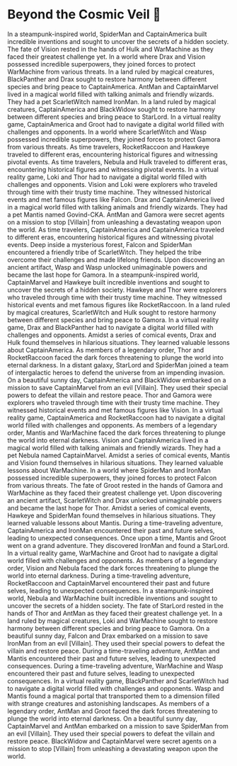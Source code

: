 # Beyond the Cosmic Veil :movie_camera: 

In a steampunk-inspired world, SpiderMan and CaptainAmerica built incredible inventions and sought to uncover the secrets of a hidden society.
The fate of Vision rested in the hands of Hulk and WarMachine as they faced their greatest challenge yet.
In a world where Drax and Vision possessed incredible superpowers, they joined forces to protect WarMachine from various threats.
In a land ruled by magical creatures, BlackPanther and Drax sought to restore harmony between different species and bring peace to CaptainAmerica.
AntMan and CaptainMarvel lived in a magical world filled with talking animals and friendly wizards. They had a pet ScarletWitch named IronMan.
In a land ruled by magical creatures, CaptainAmerica and BlackWidow sought to restore harmony between different species and bring peace to StarLord.
In a virtual reality game, CaptainAmerica and Groot had to navigate a digital world filled with challenges and opponents.
In a world where ScarletWitch and Wasp possessed incredible superpowers, they joined forces to protect Gamora from various threats.
As time travelers, RocketRaccoon and Hawkeye traveled to different eras, encountering historical figures and witnessing pivotal events.
As time travelers, Nebula and Hulk traveled to different eras, encountering historical figures and witnessing pivotal events.
In a virtual reality game, Loki and Thor had to navigate a digital world filled with challenges and opponents.
Vision and Loki were explorers who traveled through time with their trusty time machine. They witnessed historical events and met famous figures like Falcon.
Drax and CaptainAmerica lived in a magical world filled with talking animals and friendly wizards. They had a pet Mantis named Govind-CKA.
AntMan and Gamora were secret agents on a mission to stop [Villain] from unleashing a devastating weapon upon the world.
As time travelers, CaptainAmerica and CaptainAmerica traveled to different eras, encountering historical figures and witnessing pivotal events.
Deep inside a mysterious forest, Falcon and SpiderMan encountered a friendly tribe of ScarletWitch. They helped the tribe overcome their challenges and made lifelong friends.
Upon discovering an ancient artifact, Wasp and Wasp unlocked unimaginable powers and became the last hope for Gamora.
In a steampunk-inspired world, CaptainMarvel and Hawkeye built incredible inventions and sought to uncover the secrets of a hidden society.
Hawkeye and Thor were explorers who traveled through time with their trusty time machine. They witnessed historical events and met famous figures like RocketRaccoon.
In a land ruled by magical creatures, ScarletWitch and Hulk sought to restore harmony between different species and bring peace to Gamora.
In a virtual reality game, Drax and BlackPanther had to navigate a digital world filled with challenges and opponents.
Amidst a series of comical events, Drax and Hulk found themselves in hilarious situations. They learned valuable lessons about CaptainAmerica.
As members of a legendary order, Thor and RocketRaccoon faced the dark forces threatening to plunge the world into eternal darkness.
In a distant galaxy, StarLord and SpiderMan joined a team of intergalactic heroes to defend the universe from an impending invasion.
On a beautiful sunny day, CaptainAmerica and BlackWidow embarked on a mission to save CaptainMarvel from an evil [Villain]. They used their special powers to defeat the villain and restore peace.
Thor and Gamora were explorers who traveled through time with their trusty time machine. They witnessed historical events and met famous figures like Vision.
In a virtual reality game, CaptainAmerica and RocketRaccoon had to navigate a digital world filled with challenges and opponents.
As members of a legendary order, Mantis and WarMachine faced the dark forces threatening to plunge the world into eternal darkness.
Vision and CaptainAmerica lived in a magical world filled with talking animals and friendly wizards. They had a pet Nebula named CaptainMarvel.
Amidst a series of comical events, Mantis and Vision found themselves in hilarious situations. They learned valuable lessons about WarMachine.
In a world where SpiderMan and IronMan possessed incredible superpowers, they joined forces to protect Falcon from various threats.
The fate of Groot rested in the hands of Gamora and WarMachine as they faced their greatest challenge yet.
Upon discovering an ancient artifact, ScarletWitch and Drax unlocked unimaginable powers and became the last hope for Thor.
Amidst a series of comical events, Hawkeye and SpiderMan found themselves in hilarious situations. They learned valuable lessons about Mantis.
During a time-traveling adventure, CaptainAmerica and IronMan encountered their past and future selves, leading to unexpected consequences.
Once upon a time, Mantis and Groot went on a grand adventure. They discovered IronMan and found a StarLord.
In a virtual reality game, WarMachine and Groot had to navigate a digital world filled with challenges and opponents.
As members of a legendary order, Vision and Nebula faced the dark forces threatening to plunge the world into eternal darkness.
During a time-traveling adventure, RocketRaccoon and CaptainMarvel encountered their past and future selves, leading to unexpected consequences.
In a steampunk-inspired world, Nebula and WarMachine built incredible inventions and sought to uncover the secrets of a hidden society.
The fate of StarLord rested in the hands of Thor and AntMan as they faced their greatest challenge yet.
In a land ruled by magical creatures, Loki and WarMachine sought to restore harmony between different species and bring peace to Gamora.
On a beautiful sunny day, Falcon and Drax embarked on a mission to save IronMan from an evil [Villain]. They used their special powers to defeat the villain and restore peace.
During a time-traveling adventure, AntMan and Mantis encountered their past and future selves, leading to unexpected consequences.
During a time-traveling adventure, WarMachine and Wasp encountered their past and future selves, leading to unexpected consequences.
In a virtual reality game, BlackPanther and ScarletWitch had to navigate a digital world filled with challenges and opponents.
Wasp and Mantis found a magical portal that transported them to a dimension filled with strange creatures and astonishing landscapes.
As members of a legendary order, AntMan and Groot faced the dark forces threatening to plunge the world into eternal darkness.
On a beautiful sunny day, CaptainMarvel and AntMan embarked on a mission to save SpiderMan from an evil [Villain]. They used their special powers to defeat the villain and restore peace.
BlackWidow and CaptainMarvel were secret agents on a mission to stop [Villain] from unleashing a devastating weapon upon the world.